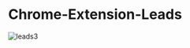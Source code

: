 # Chrome-Extension-Leads
![leads3](https://github.com/Kritika75/Chrome-Extension-Leads/assets/142504516/021604d8-b68e-4452-b08d-72278a7e6b0e)

